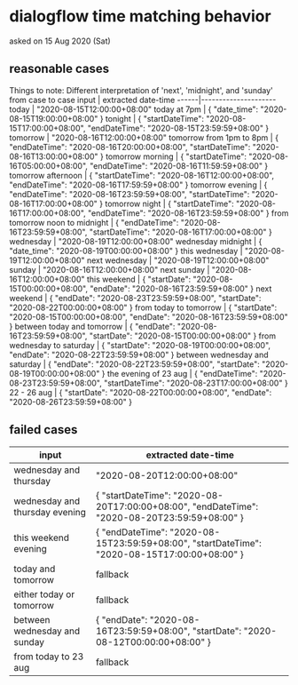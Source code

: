 # dialogflow time matching behavior

asked on 15 Aug 2020 (Sat)

## reasonable cases
Things to note: Different interpretation of 'next', 'midnight', and 'sunday' from case to case
input | extracted date-time
------|---------------------
today | "2020-08-15T12:00:00+08:00"
today at 7pm | { "date_time": "2020-08-15T19:00:00+08:00" }
tonight | { "startDateTime": "2020-08-15T17:00:00+08:00", "endDateTime": "2020-08-15T23:59:59+08:00" }
tomorrow | "2020-08-16T12:00:00+08:00"
tomorrow from 1pm to 8pm | { "endDateTime": "2020-08-16T20:00:00+08:00", "startDateTime": "2020-08-16T13:00:00+08:00" }
tomorrow morning | { "startDateTime": "2020-08-16T05:00:00+08:00", "endDateTime": "2020-08-16T11:59:59+08:00" }
tomorrow afternoon | { "startDateTime": "2020-08-16T12:00:00+08:00", "endDateTime": "2020-08-16T17:59:59+08:00" }
tomorrow evening | { "endDateTime": "2020-08-16T23:59:59+08:00", "startDateTime": "2020-08-16T17:00:00+08:00" }
tomorrow night |  { "startDateTime": "2020-08-16T17:00:00+08:00", "endDateTime": "2020-08-16T23:59:59+08:00" }
from tomorrow noon to midnight | { "endDateTime": "2020-08-16T23:59:59+08:00", "startDateTime": "2020-08-16T17:00:00+08:00" }
wednesday | "2020-08-19T12:00:00+08:00"
wednesday midnight | 	{ "date_time": "2020-08-19T00:00:00+08:00" }
this wednesday | 	"2020-08-19T12:00:00+08:00"
next wednesday | "2020-08-19T12:00:00+08:00"
sunday | "2020-08-16T12:00:00+08:00"
next sunday | "2020-08-16T12:00:00+08:00"
this weekend |  { "startDate": "2020-08-15T00:00:00+08:00", "endDate": "2020-08-16T23:59:59+08:00" }
next weekend | { "endDate": "2020-08-23T23:59:59+08:00", "startDate": "2020-08-22T00:00:00+08:00" }
from today to tomorrow |  { "startDate": "2020-08-15T00:00:00+08:00", "endDate": "2020-08-16T23:59:59+08:00" }
between today and tomorrow | { "endDate": "2020-08-16T23:59:59+08:00", "startDate": "2020-08-15T00:00:00+08:00" }
from wednesday to saturday | { "startDate": "2020-08-19T00:00:00+08:00", "endDate": "2020-08-22T23:59:59+08:00" }
between wednesday and saturday | { "endDate": "2020-08-22T23:59:59+08:00", "startDate": "2020-08-19T00:00:00+08:00" }
the evening of 23 aug | { "endDateTime": "2020-08-23T23:59:59+08:00", "startDateTime": "2020-08-23T17:00:00+08:00" }
22 - 26 aug | { "startDate": "2020-08-22T00:00:00+08:00", "endDate": "2020-08-26T23:59:59+08:00" }


## failed cases
input | extracted date-time
------|---------------------
wednesday and thursday | "2020-08-20T12:00:00+08:00"
wednesday and thursday evening | { "startDateTime": "2020-08-20T17:00:00+08:00", "endDateTime": "2020-08-20T23:59:59+08:00" }
this weekend evening | { "endDateTime": "2020-08-15T23:59:59+08:00", "startDateTime": "2020-08-15T17:00:00+08:00" }
today and tomorrow | fallback
either today or tomorrow | fallback
between wednesday and sunday | { "endDate": "2020-08-16T23:59:59+08:00", "startDate": "2020-08-12T00:00:00+08:00" }
from today to 23 aug | fallback
